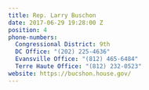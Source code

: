 ```yaml
---
title: Rep. Larry Buschon
date: 2017-06-29 19:28:00 Z
position: 4
phone-numbers:
  Congressional District: 9th
  DC Office: "(202) 225-4636"
  Evansville Office: "(812) 465-6484"
  Terre Haute Office: "(812) 232-0523"
website: https://bucshon.house.gov/
---
```


